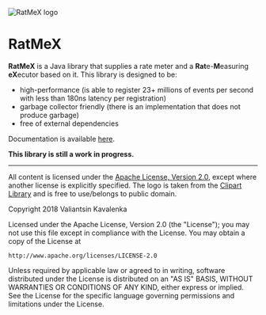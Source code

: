 ![RatMeX logo](https://stincmale.github.io/ratmex/logo-small.png)
# RatMeX
**RatMeX** is a Java library that supplies a rate meter and a **Rat**e-**M**easuring **eX**ecutor based on it. This library is designed to be:
* high-performance (is able to register 23+ millions of events per second with less than 180ns latency per registration)
* garbage collector friendly (there is an implementation that does not produce garbage)
* free of external dependencies

Documentation is available [here](https://github.com/stIncMale/ratmex/wiki).

**This library is still a work in progress.**

***

All content is licensed under the [Apache License, Version 2.0](http://www.apache.org/licenses/LICENSE-2.0), except where another license is explicitly specified.
The logo is taken from the [Clipart Library](http://clipart-library.com/clipart/3099.htm) and is free to use/belongs to public domain.

Copyright 2018 Valiantsin Kavalenka

Licensed under the Apache License, Version 2.0 (the "License");
you may not use this file except in compliance with the License.
You may obtain a copy of the License at

    http://www.apache.org/licenses/LICENSE-2.0

Unless required by applicable law or agreed to in writing, software
distributed under the License is distributed on an "AS IS" BASIS,
WITHOUT WARRANTIES OR CONDITIONS OF ANY KIND, either express or implied.
See the License for the specific language governing permissions and
limitations under the License.